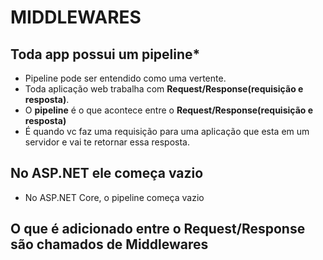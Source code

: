 # MIDDLEWARES

##  Toda app possui um **pipeline***
- Pipeline pode ser entendido como uma vertente.
- Toda aplicação web trabalha com **Request/Response(requisição e resposta)**.
-  O **pipeline** é o que acontece entre o **Request/Response(requisição e resposta)**
- É quando vc faz uma requisição para uma aplicação que esta em um servidor e vai te retornar essa resposta.

## No ASP.NET ele começa vazio
- No ASP.NET Core, o pipeline começa vazio

## O que é adicionado entre o Request/Response são chamados de Middlewares